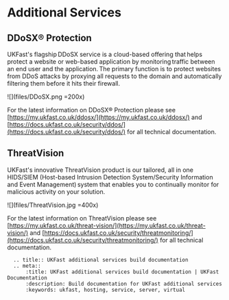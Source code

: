 # Additional Services

## DDoSX® Protection

UKFast's flagship DDoSX service is a cloud-based offering that helps protect a website or web-based application by monitoring traffic between an end user and the application. The primary function is to protect websites from DDoS attacks by proxying all requests to the domain and automatically filtering them before it hits their firewall.

![](files/DDoSX.png =200x)

For the latest information on DDoSX® Protection please see [https://my.ukfast.co.uk/ddosx/](https://my.ukfast.co.uk/ddosx/) and [https://docs.ukfast.co.uk/security/ddos/](https://docs.ukfast.co.uk/security/ddos/) for all technical documentation.

## ThreatVision
UKFast's innovative ThreatVision product is our tailored, all in one HIDS/SIEM (Host-based Intrusion Detection System/​Security Information and Event Management) system that enables you to continually monitor for malicious activity on your solution.

![](files/ThreatVision.jpg =400x)

For the latest information on ThreatVision please see [https://my.ukfast.co.uk/threat-vision/](https://my.ukfast.co.uk/threat-vision/) and [https://docs.ukfast.co.uk/security/threatmonitoring/](https://docs.ukfast.co.uk/security/threatmonitoring/) for all technical documentation.

```eval_rst
  .. title:: UKFast additional services build documentation
  .. meta::
      :title: UKFast additional services build documentation | UKFast Documentation
      :description: Build documentation for UKFast additional services
      :keywords: ukfast, hosting, service, server, virtual
```
